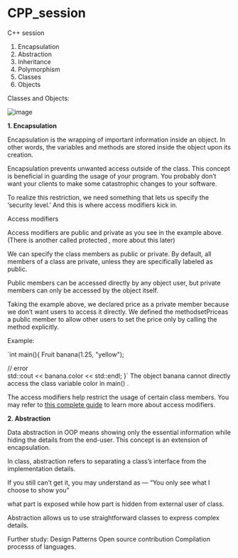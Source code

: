 # CPP_session
C++ session 

1. Encapsulation
2. Abstraction
3. Inheritance
4. Polymorphism
5. Classes
6. Objects

Classes and Objects:

![image](https://github.com/chaitanyaGa/CPP_session/assets/7933528/e2f91eab-b4e7-486c-9989-b94a1c20b2bd)

**1. Encapsulation**

Encapsulation is the wrapping of important information inside an object. In other words, the variables and methods are stored inside the object upon its creation.

Encapsulation prevents unwanted access outside of the class. This concept is beneficial in guarding the usage of your program. You probably don’t want your clients to make some catastrophic changes to your software.

To realize this restriction, we need something that lets us specify the ‘security level.’ And this is where access modifiers kick in.

Access modifiers

Access modifiers are public and private as you see in the example above. (There is another called protected , more about this later)

We can specify the class members as public or private. By default, all members of a class are private, unless they are specifically labeled as public.

Public members can be accessed directly by any object user, but private members can only be accessed by the object itself.

Taking the example above, we declared price as a private member because we don’t want users to access it directly. We defined the methodsetPriceas a public member to allow other users to set the price only by calling the method explicitly.

Example:

`int main(){
   Fruit banana(1.25, "yellow");
   
   // error   
   std::cout << banana.color << std::endl;
   }`
The object banana cannot directly access the class variable color in main() .

The access modifiers help restrict the usage of certain class members. You may refer to [this complete guide](https://www.programiz.com/cpp-programming/access-modifiers) to learn more about access modifiers.

**2. Abstraction**

Data abstraction in OOP means showing only the essential information while hiding the details from the end-user. This concept is an extension of encapsulation.

In class, abstraction refers to separating a class’s interface from the implementation details.

If you still can’t get it, you may understand as — “You only see what I choose to show you”

what part is exposed while how part is hidden from external user of class.

Abstraction allows us to use straightforward classes to express complex details.


Further study:
Design Patterns
Open source contribution
Compilation processs of languages.

